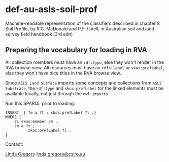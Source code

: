 # def-au-asls-soil-prof
Machine-readable representation of the classifiers described in chapter 8 Soil Profile, by R.C. McDonald and R.F. Isbell, in Australian soil and land survey field handbook (3rd edn)

## Preparing the vocabulary for loading in RVA

All collection members must have an `rdf:type`, else they won't render in the RVA browse view. 
All resources must have an `rdfs:label` or `skos:prefLabel`, else they won't have nice titles in the RVA browse view. 

Since `ASLS Land Surface` imports some concepts and collections from `ASLS Substrate`, the `rdf:type` and `skos:prefLabel` for the linked elements must be available locally, not just through the `owl:imports`. 

Run this SPARQL prior to loading:
```
INSERT  { ?m a ?t ; skos:prefLabel ?l .}
WHERE {
	?c skos:member ?m . 
	?m a ?t ; 
	      skos:prefLabel ?l .
}
```

Contact: 

[Linda Gregory](https://orcid.org/0000-0002-0693-1899)
linda.gregory@csiro.au 

